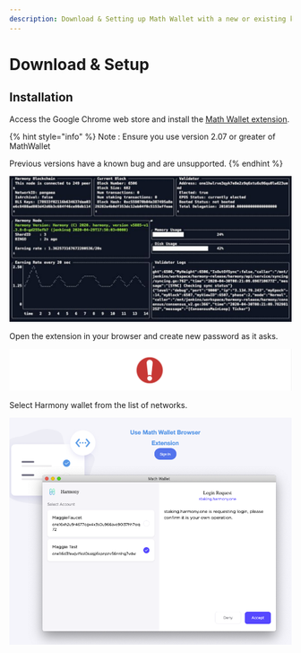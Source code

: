 ```yaml
---
description: Download & Setting up Math Wallet with a new or existing key
---
```


# Download & Setup

## Installation

Access the Google Chrome web store and install the [Math Wallet extension](https://chrome.google.com/webstore/detail/math-wallet/afbcbjpbpfadlkmhmclhkeeodmamcflc?hl=en).

{% hint style="info" %}
Note : Ensure you use version 2.07 or greater of MathWallet

Previous versions have a known bug and are unsupported.
{% endhint %}

![](../../.gitbook/assets/image%20%2832%29.png)

Open the extension in your browser and create new password as it asks.

![](../../.gitbook/assets/image%20%2825%29.png)

Select Harmony wallet from the list of networks.

![](../../.gitbook/assets/image%20%2840%29.png)



